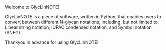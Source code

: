 Welcome to GlycLinNOTE!

GlycLinNOTE is a piece of software, written in Python, that enables users to convert between different N-glycan notations, including, but not limited to: Linear string notation, IUPAC condensed notation, and Symbol notation (SNFG).

Thankyou in advance for using GlycLinNOTE!
